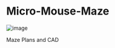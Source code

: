 # Micro-Mouse-Maze

![image](https://user-images.githubusercontent.com/31870999/216846040-ad8c15fc-ef93-4d5d-b0e8-34283130319c.png)


Maze Plans and CAD
